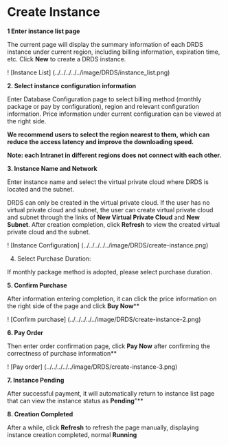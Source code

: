 # Create Instance

**1 Enter instance list page**

The current page will display the summary information of each DRDS instance under current region, including billing information, expiration time, etc. Click **New** to create a DRDS instance.

! [Instance List] (../../../../../image/DRDS/instance_list.png)

**2. Select instance configuration information**

Enter Database Configuration page to select billing method (monthly package or pay by configuration), region and relevant configuration information. Price information under current configuration can be viewed at the right side.

**We recommend users to select the region nearest to them, which can reduce the access latency and improve the downloading speed.**

**Note: each Intranet in different regions does not connect with each other.**

**3. Instance Name and Network**

Enter instance name and select the virtual private cloud where DRDS is located and the subnet.

DRDS can only be created in the virtual private cloud. If the user has no virtual private cloud and subnet, the user can create virtual private cloud and subnet through the links of **New Virtual Private Cloud** and **New Subnet**. After creation completion, click **Refresh** to view the created virtual private cloud and the subnet.

! [Instance Configuration] (../../../../../image/DRDS/create-instance.png)

4. Select Purchase Duration:

If monthly package method is adopted, please select purchase duration.

**5. Confirm Purchase**

After information entering completion, it can click the price information on the right side of the page and click **Buy Now****

! [Confirm purchase] (../../../../../image/DRDS/create-instance-2.png)

**6. Pay Order**

Then enter order confirmation page, click **Pay Now** after confirming the correctness of purchase information**

! [Pay order] (../../../../../image/DRDS/create-instance-3.png)

**7. Instance Pending**

After successful payment, it will automatically return to instance list page that can view the instance status as **Pending**"**

**8. Creation Completed**

After a while, click **Refresh** to refresh the page manually, displaying instance creation completed, normal **Running**
